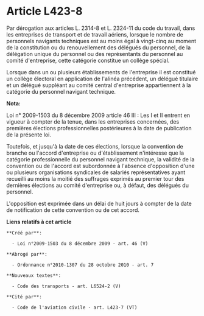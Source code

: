 # Article L423-8

Par dérogation aux articles L. 2314-8 et L. 2324-11 du code du travail, dans les entreprises de transport et de travail
aériens, lorsque le nombre de personnels navigants techniques est au moins égal à vingt-cinq au moment de la constitution ou
du renouvellement des délégués du personnel, de la délégation unique du personnel ou des représentants du personnel au comité
d'entreprise, cette catégorie constitue un collège spécial. 

Lorsque dans un ou plusieurs établissements de l'entreprise il est constitué un collège électoral en application de l'alinéa
précédent, un délégué titulaire et un délégué suppléant au comité central d'entreprise appartiennent à la catégorie du
personnel navigant technique.

**Nota:**

Loi n° 2009-1503 du 8 décembre 2009 article 46 III : Les I et II entrent en vigueur à compter de la tenue, dans les
entreprises concernées, des premières élections professionnelles postérieures à la date de publication de la présente loi. 

Toutefois, et jusqu'à la date de ces élections, lorsque la convention de branche ou l'accord d'entreprise ou d'établissement
n'intéresse que la catégorie professionnelle du personnel navigant technique, la validité de la convention ou de l'accord est
subordonnée à l'absence d'opposition d'une ou plusieurs organisations syndicales de salariés représentatives ayant recueilli
au moins la moitié des suffrages exprimés au premier tour des dernières élections au comité d'entreprise ou, à défaut, des
délégués du personnel.

L'opposition est exprimée dans un délai de huit jours à compter de la date de notification de cette convention ou de cet
accord.

**Liens relatifs à cet article**

	**Créé par**:

	  - Loi n°2009-1503 du 8 décembre 2009 - art. 46 (V)

	**Abrogé par**:

	  - Ordonnance n°2010-1307 du 28 octobre 2010 - art. 7

	**Nouveaux textes**:

	  - Code des transports - art. L6524-2 (V)

	**Cité par**:

	  - Code de l'aviation civile - art. L423-7 (VT)
